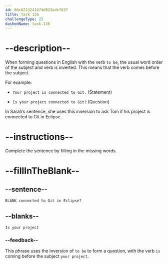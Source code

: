 ```yaml
---
id: 66c6213241b74d023adcf637
title: Task 136
challengeType: 22
dashedName: task-136
---
```


<!-- Audio Reference:
Sarah: Is your project connected to Git in Eclipse? -->

# --description--

When forming questions in English with the verb `to be`, the usual word order of the subject and verb is inverted. This means that the verb comes before the subject. 

For example:

- `Your project is connected to Git.` (Statement)

- `Is your project connected to Git?` (Question)

In Sarah’s sentence, she uses this inversion to ask Tom if his project is connected to Git in Eclipse.

# --instructions--

Complete the sentence by filling in the missing words.

# --fillInTheBlank--

## --sentence--

`BLANK connected to Git in Eclipse?`

## --blanks--

`Is your project`

### --feedback--

This phrase uses the inversion of `to be` to form a question, with the verb `is` coming before the subject `your project`.
